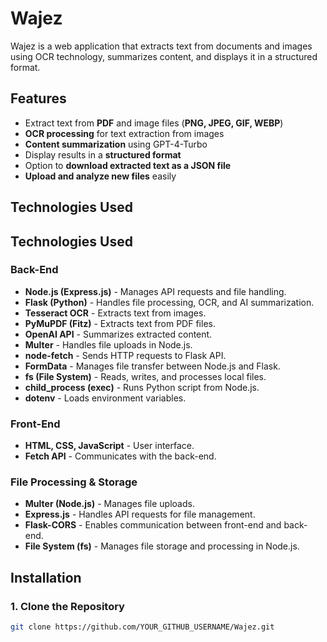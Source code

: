 # Wajez

Wajez is a web application that extracts text from documents and images using OCR technology, summarizes content, and displays it in a structured format.

## Features

- Extract text from **PDF** and image files (**PNG, JPEG, GIF, WEBP**)
- **OCR processing** for text extraction from images
- **Content summarization** using GPT-4-Turbo
- Display results in a **structured format**
- Option to **download extracted text as a JSON file**
- **Upload and analyze new files** easily

## Technologies Used

## Technologies Used

### Back-End
- **Node.js (Express.js)** - Manages API requests and file handling.
- **Flask (Python)** - Handles file processing, OCR, and AI summarization.
- **Tesseract OCR** - Extracts text from images.
- **PyMuPDF (Fitz)** - Extracts text from PDF files.
- **OpenAI API** - Summarizes extracted content.
- **Multer** - Handles file uploads in Node.js.
- **node-fetch** - Sends HTTP requests to Flask API.
- **FormData** - Manages file transfer between Node.js and Flask.
- **fs (File System)** - Reads, writes, and processes local files.
- **child_process (exec)** - Runs Python script from Node.js.
- **dotenv** - Loads environment variables.

### Front-End
- **HTML, CSS, JavaScript** - User interface.
- **Fetch API** - Communicates with the back-end.

### File Processing & Storage
- **Multer (Node.js)** - Manages file uploads.
- **Express.js** - Handles API requests for file management.
- **Flask-CORS** - Enables communication between front-end and back-end.
- **File System (fs)** - Manages file storage and processing in Node.js.

## Installation

### 1. Clone the Repository
```bash
git clone https://github.com/YOUR_GITHUB_USERNAME/Wajez.git
